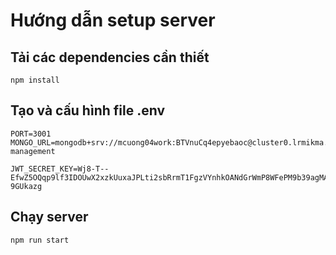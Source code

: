 # Hướng dẫn setup server

## Tải các dependencies cần thiết

```
npm install
```

## Tạo và cấu hình file .env

```
PORT=3001
MONGO_URL=mongodb+srv://mcuong04work:BTVnuCq4epyebaoc@cluster0.lrmikma.mongodb.net/product-management

JWT_SECRET_KEY=Wj8-T--EfwZ5OQqp9lf3IDOUwX2xzkUuxaJPLti2sbRrmT1FgzVYnhkOANdGrWmP8WFePM9b39agMA-9GUkazg

```

## Chạy server

```
npm run start 
```

